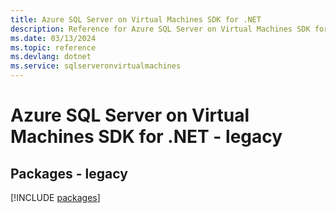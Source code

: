 ```yaml
---
title: Azure SQL Server on Virtual Machines SDK for .NET
description: Reference for Azure SQL Server on Virtual Machines SDK for .NET
ms.date: 03/13/2024
ms.topic: reference
ms.devlang: dotnet
ms.service: sqlserveronvirtualmachines
---
```

# Azure SQL Server on Virtual Machines SDK for .NET - legacy
## Packages - legacy
[!INCLUDE [packages](sql-server-on-virtual-machines-index.md)]